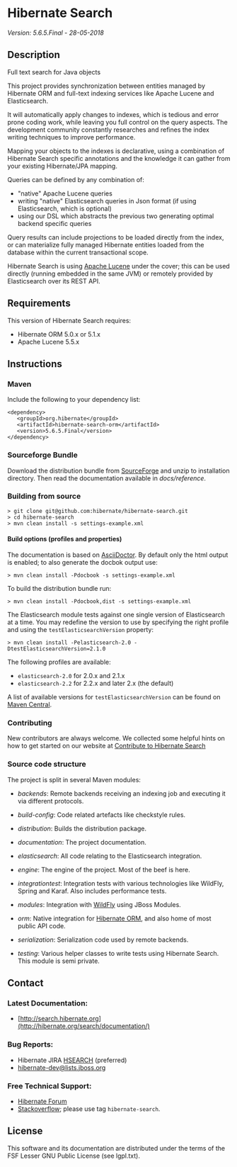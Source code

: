 # Hibernate Search

*Version: 5.6.5.Final - 28-05-2018*

## Description

Full text search for Java objects

This project provides synchronization between entities managed by Hibernate ORM and full-text
indexing services like Apache Lucene and Elasticsearch.

It will automatically apply changes to indexes, which is tedious and error prone coding work,
while leaving you full control on the query aspects. The development community constantly
researches and refines the index writing techniques to improve performance.

Mapping your objects to the indexes is declarative, using a combination of Hibernate Search
specific annotations and the knowledge it can gather from your existing Hibernate/JPA
mapping.

Queries can be defined by any combination of:
 - "native" Apache Lucene queries
 - writing "native" Elasticsearch queries in Json format (if using Elasticsearch, which is optional)
 - using our DSL which abstracts the previous two generating optimal backend specific queries

Query results can include projections to be loaded directly from the index, or can materialize
fully managed Hibernate entities loaded from the database within the current transactional scope.

Hibernate Search is using [Apache Lucene](http://lucene.apache.org/) under the cover; this
can be used directly (running embedded in the same JVM) or remotely provided by Elasticsearch
over its REST API.

## Requirements

This version of Hibernate Search requires:

* Hibernate ORM 5.0.x or 5.1.x
* Apache Lucene 5.5.x

## Instructions

### Maven

Include the following to your dependency list:

    <dependency>
       <groupId>org.hibernate</groupId>
       <artifactId>hibernate-search-orm</artifactId>
       <version>5.6.5.Final</version>
    </dependency>

### Sourceforge Bundle

Download the distribution bundle from
[SourceForge](http://sourceforge.net/projects/hibernate/files/hibernate-search) and unzip to
installation directory. Then read the documentation available in *docs/reference*.

### Building from source

    > git clone git@github.com:hibernate/hibernate-search.git
    > cd hibernate-search
    > mvn clean install -s settings-example.xml

#### Build options (profiles and properties)

The documentation is based on [AsciiDoctor](http://asciidoctor.org/). By default only the html
output is enabled; to also generate the docbok output use:

    > mvn clean install -Pdocbook -s settings-example.xml

To build the distribution bundle run:

    > mvn clean install -Pdocbook,dist -s settings-example.xml

The Elasticsearch module tests against one single version of Elasticsearch at a time.
You may redefine the version to use by specifying the right profile and using the
`testElasticsearchVersion` property:

    > mvn clean install -Pelasticsearch-2.0 -DtestElasticsearchVersion=2.1.0

The following profiles are available:

 * `elasticsearch-2.0` for 2.0.x and 2.1.x
 * `elasticsearch-2.2` for 2.2.x and later 2.x (the default)

A list of available versions for `testElasticsearchVersion` can be found on
[Maven Central](http://search.maven.org/#search%7Cgav%7C1%7Cg%3A%22org.elasticsearch%22%20AND%20a%3A%22elasticsearch%22).

### Contributing

New contributors are always welcome. We collected some helpful hints on how to get started
on our website at [Contribute to Hibernate Search](http://hibernate.org/search/contribute/)

### Source code structure

The project is split in several Maven modules:

* _backends_: Remote backends receiving an indexing job and executing it via different protocols.

* _build-config_: Code related artefacts like checkstyle rules.

* _distribution_: Builds the distribution package.

* _documentation_: The project documentation.

* _elasticsearch_: All code relating to the Elasticsearch integration.

* _engine_: The engine of the project. Most of the beef is here.

* _integrationtest_: Integration tests with various technologies like WildFly, Spring and Karaf.
Also includes performance tests.

* _modules_: Integration with [WildFly](http://www.wildfly.org/) using JBoss Modules.

* _orm_: Native integration for [Hibernate ORM](http://hibernate.org/orm/), and also home of most public API code.

* _serialization_: Serialization code used by remote backends.

* _testing_: Various helper classes to write tests using Hibernate Search. This module is
semi private.

## Contact

### Latest Documentation:

* [http://search.hibernate.org](http://hibernate.org/search/documentation/)

### Bug Reports:

* Hibernate JIRA [HSEARCH](https://hibernate.atlassian.net/browse/HSEARCH) (preferred)
* hibernate-dev@lists.jboss.org

### Free Technical Support:

* [Hibernate Forum](http://forum.hibernate.org/viewforum.php?f=9)
* [Stackoverflow](http://stackoverflow.com/questions/tagged/hibernate-search); please use tag `hibernate-search`.

## License

This software and its documentation are distributed under the terms of the FSF Lesser GNU Public
License (see lgpl.txt).

